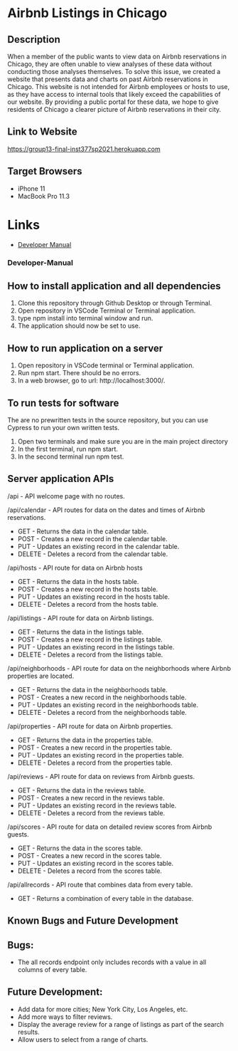 # Airbnb Listings in Chicago
## Description

When a member of the public wants to view data on Airbnb reservations in Chicago, they are often unable to view analyses of these data without conducting those analyses themselves. To solve this issue, we created a website that presents data and charts on past Airbnb reservations in Chicago. This website is not intended for Airbnb employees or hosts to use, as they have access to internal tools that likely exceed the capabilities of our website. By providing a public portal for these data, we hope to give residents of Chicago a clearer picture of Airbnb reservations in their city.

## Link to Website
https://group13-final-inst377sp2021.herokuapp.com

## Target Browsers
* iPhone 11
* MacBook Pro 11.3

# Links
* [Developer Manual](#Developer-Manual)

###  Developer-Manual 


##  How to install application and all dependencies
1. Clone this repository through Github Desktop or through Terminal.
2. Open repository in VSCode Terminal or Terminal application.
3. type npm install into terminal window and run.
4. The application should now be set to use.

## How to run application on a server
1. Open repository in VSCode terminal or Terminal application.
2. Run npm start. There should be no errors.
3. In a web browser, go to url: http://localhost:3000/.

## To run tests for software

The are no prewritten tests in the source repository, but you can use Cypress to run your own written tests.

1. Open two terminals and make sure you are in the main project directory
2. In the first terminal, run npm start.
3. In the second terminal run npm test.

## Server application APIs

/api - API welcome page with no routes.

/api/calendar - API routes for data on the dates and times of Airbnb reservations.

* GET - Returns the data in the calendar table.
* POST - Creates a new record in the calendar table.
* PUT - Updates an existing record in the calendar table.
* DELETE - Deletes a record from the calendar table.

/api/hosts - API route for data on Airbnb hosts

* GET - Returns the data in the hosts table.
* POST - Creates a new record in the hosts table.
* PUT - Updates an existing record in the hosts table.
* DELETE - Deletes a record from the hosts table.

/api/listings - API route for data on Airbnb listings.

* GET - Returns the data in the listings table.
* POST - Creates a new record in the listings table.
* PUT - Updates an existing record in the listings table.
* DELETE - Deletes a record from the listings table.

/api/neighborhoods - API route for data on the neighborhoods where Airbnb properties are located.

* GET - Returns the data in the neighborhoods table.
* POST - Creates a new record in the neighborhoods table.
* PUT - Updates an existing record in the neighborhoods table.
* DELETE - Deletes a record from the neighborhoods table.

/api/properties - API route for data on Airbnb properties.

* GET - Returns the data in the properties table.
* POST - Creates a new record in the properties table.
* PUT - Updates an existing record in the properties table.
* DELETE - Deletes a record from the properties table.

/api/reviews - API route for data on reviews from Airbnb guests.

* GET - Returns the data in the reviews table.
* POST - Creates a new record in the reviews table.
* PUT - Updates an existing record in the reviews table.
* DELETE - Deletes a record from the reviews table.

/api/scores - API route for data on detailed review scores from Airbnb guests.

* GET - Returns the data in the scores table.
* POST - Creates a new record in the scores table.
* PUT - Updates an existing record in the scores table.
* DELETE - Deletes a record from the scores table.

/api/allrecords - API route that combines data from every table.

* GET - Returns a combination of every table in the database.

## Known Bugs and Future Development

## Bugs:

* The all records endpoint only includes records with a value in all columns of every table.

## Future Development:
* Add data for more cities; New York City, Los Angeles, etc.
* Add more ways to filter reviews.
* Display the average review for a range of listings as part of the search results.
* Allow users to select from a range of charts.
